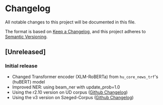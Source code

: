 # Changelog

All notable changes to this project will be documented in this file.

The format is based on [Keep a Changelog](https://keepachangelog.com/en/1.0.0/),
and this project adheres to [Semantic Versioning](https://semver.org/spec/v2.0.0.html).

## [Unreleased]
### Initial release
- Changed Transformer encoder (XLM-RoBERTa) from `hu_core_news_trf`'s (huBERT) model
- Improved NER: using beam_ner with update_prob=1.0
- Using the r2.10 version on UD corpus ([Github Changelog](https://github.com/UniversalDependencies/UD_Hungarian-Szeged/tree/master))
- Using the v3 version on Szeged-Corpus ([Github Changelog](https://github.com/huspacy/huspacy-resources/tree/master/data/processed/szeged-corpus))


